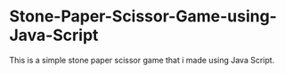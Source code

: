 # Stone-Paper-Scissor-Game-using-Java-Script
This is a simple stone paper scissor game that i made using Java Script.
